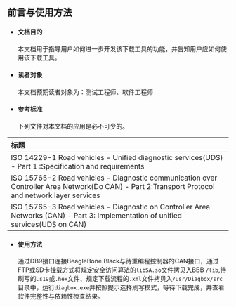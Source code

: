 ## 前言与使用方法

* #### 文档目的

  本文档用于指导用户如何进一步开发该下载工具的功能，并告知用户应如何使用该下载工具。

* #### 读者对象

  本文档预期读者对象为：测试工程师、软件工程师

* #### 参考标准

  下列文件对本文档的应用是必不可少的。

| 标题 |
| :--- |
| ISO 14229-1 Road vehicles - Unified diagnostic services\(UDS\) - Part 1 :Specification and requirements |
| ISO 15765-2 Road vehicles - Diagnostic communication over Controller Area Network\(Do CAN\) - Part 2:Transport Protocol and network layer services |
| ISO 15765-3 Road vehicles - Diagnostic on Controller Area Networks \(CAN\) - Part 3: Implementation of unified services\(UDS on CAN\) |

* #### 使用方法

  通过DB9接口连接BeagleBone Black与待重编程控制器的CAN接口，通过FTP或SD卡挂载方式将规定安全访问算法的`libSA.so`文件拷贝入BBB `/lib`,待刷写的`.s19`或`.hex`文件、规定下载流程的`.xml`文件拷贝入`/usr/Diagbox/src` 目录中，运行`diagbox.exe`并按照提示选择刷写模式，等待下载完成，并查看软件完整性与依赖性检查结果。



